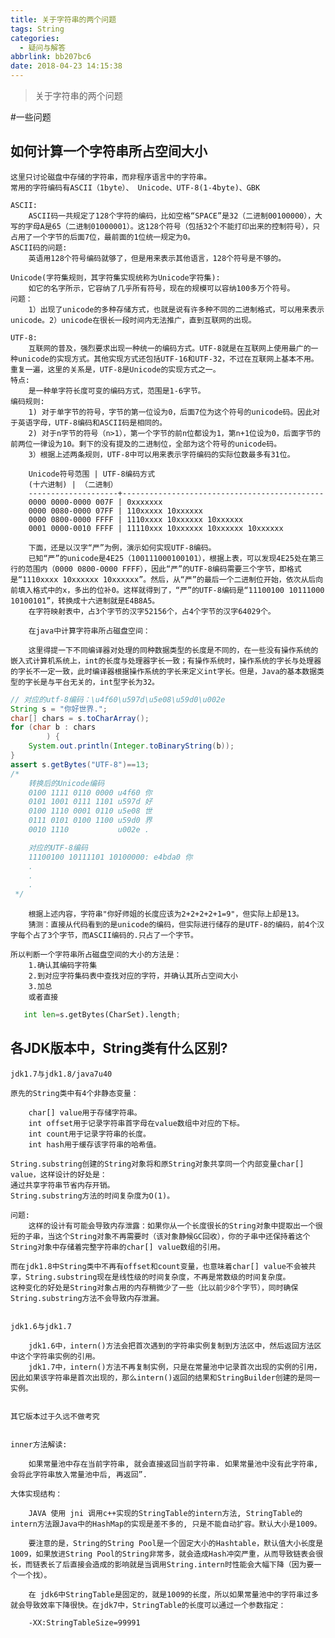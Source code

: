 ```yaml
---
title: 关于字符串的两个问题
tags: String
categories:
  - 疑问与解答
abbrlink: bb207bc6
date: 2018-04-23 14:15:38
---
```


>关于字符串的两个问题
<!--more-->
#一些问题

## 如何计算一个字符串所占空间大小

    这里只讨论磁盘中存储的字符串，而非程序语言中的字符串。
    常用的字符编码有ASCII（1byte）、 Unicode、UTF-8(1-4byte)、GBK

    ASCII:
        ASCII码一共规定了128个字符的编码，比如空格“SPACE”是32（二进制00100000），大写的字母A是65（二进制01000001）。这128个符号（包括32个不能打印出来的控制符号），只占用了一个字节的后面7位，最前面的1位统一规定为0。
    ASCII码的问题:
        英语用128个符号编码就够了，但是用来表示其他语言，128个符号是不够的。

    Unicode(字符集规则，其字符集实现统称为Unicode字符集):
        如它的名字所示，它容纳了几乎所有符号，现在的规模可以容纳100多万个符号。
    问题：
        1）出现了unicode的多种存储方式，也就是说有许多种不同的二进制格式，可以用来表示unicode。2）unicode在很长一段时间内无法推广，直到互联网的出现。

    UTF-8:
        互联网的普及，强烈要求出现一种统一的编码方式。UTF-8就是在互联网上使用最广的一种unicode的实现方式。其他实现方式还包括UTF-16和UTF-32，不过在互联网上基本不用。重复一遍，这里的关系是，UTF-8是Unicode的实现方式之一。
    特点:
        是一种单字符长度可变的编码方式，范围是1-6字节。
    编码规则:
        1) 对于单字节的符号，字节的第一位设为0，后面7位为这个符号的unicode码。因此对于英语字母，UTF-8编码和ASCII码是相同的。
        2) 对于n字节的符号（n>1），第一个字节的前n位都设为1，第n+1位设为0，后面字节的前两位一律设为10。剩下的没有提及的二进制位，全部为这个符号的unicode码。
        3）根据上述两条规则，UTF-8中可以用来表示字符编码的实际位数最多有31位。

        Unicode符号范围 | UTF-8编码方式
        (十六进制) | （二进制）
        --------------------+---------------------------------------------
        0000 0000-0000 007F | 0xxxxxxx
        0000 0080-0000 07FF | 110xxxxx 10xxxxxx
        0000 0800-0000 FFFF | 1110xxxx 10xxxxxx 10xxxxxx
        0001 0000-0010 FFFF | 11110xxx 10xxxxxx 10xxxxxx 10xxxxxx

        下面，还是以汉字“严”为例，演示如何实现UTF-8编码。
        已知“严”的unicode是4E25（100111000100101），根据上表，可以发现4E25处在第三行的范围内（0000 0800-0000 FFFF），因此“严”的UTF-8编码需要三个字节，即格式是“1110xxxx 10xxxxxx 10xxxxxx”。然后，从“严”的最后一个二进制位开始，依次从后向前填入格式中的x，多出的位补0。这样就得到了，“严”的UTF-8编码是“11100100 10111000 10100101”，转换成十六进制就是E4B8A5。
        在字符映射表中，占3个字节的汉字52156个，占4个字节的汉字64029个。

        在java中计算字符串所占磁盘空间：

        这里得提一下不同编译器对处理的同种数据类型的长度是不同的，在一些没有操作系统的嵌入式计算机系统上，int的长度与处理器字长一致；有操作系统时，操作系统的字长与处理器的字长不一定一致，此时编译器根据操作系统的字长来定义int字长。但是，Java的基本数据类型的字长是与平台无关的，int型字长为32。

```java
// 对应的utf-8编码：\u4f60\u597d\u5e08\u59d0\u002e
String s = "你好世界.";
char[] chars = s.toCharArray();
for (char b : chars
        ) {
    System.out.println(Integer.toBinaryString(b));
}
assert s.getBytes("UTF-8")==13;
/*
    转换后的Unicode编码
    0100 1111 0110 0000 u4f60 你
    0101 1001 0111 1101 u597d 好
    0100 1110 0001 0110 u5e08 世
    0111 0101 0100 1100 u59d0 界
    0010 1110           u002e .

    对应的UTF-8编码
    11100100 10111101 10100000: e4bda0 你
    .
    .
    .
 */
 ```
        根据上述内容，字符串"你好师姐的长度应该为2+2+2+2+1=9"，但实际上却是13。
        猜测：直接从代码看到的是unicode的编码，但实际进行储存的是UTF-8的编码，前4个汉字每个占了3个字节，而ASCII编码的.只占了一个字节。

    所以判断一个字符串所占磁盘空间的大小的方法是：
        1.确认其编码字符集
        2.到对应字符集码表中查找对应的字符，并确认其所占空间大小
        3.加总
        或者直接
```python
   int len=s.getBytes(CharSet).length;
```

## 各JDK版本中，String类有什么区别?

    jdk1.7与jdk1.8/java7u40

    原先的String类中有4个非静态变量：

        char[] value用于存储字符串。
        int offset用于记录字符串首字母在value数组中对应的下标。
        int count用于记录字符串的长度。
        int hash用于缓存该字符串的哈希值。

    String.substring创建的String对象将和原String对象共享同一个内部变量char[] value，这样设计的好处是：
    通过共享字符串节省内存开销。
    String.substring方法的时间复杂度为O(1)。

    问题:
        这样的设计有可能会导致内存泄露：如果你从一个长度很长的String对象中提取出一个很短的子串，当这个String对象不再需要时（该对象静候GC回收），你的子串中还保持着这个String对象中存储着完整字符串的char[] value数组的引用。

    而在jdk1.8中String类中不再有offset和count变量，也意味着char[] value不会被共享，String.substring现在是线性级的时间复杂度，不再是常数级的时间复杂度。
    这种变化的好处是String对象占用的内存稍微少了一些（比以前少8个字节），同时确保String.substring方法不会导致内存泄漏。


    jdk1.6与jdk1.7

        jdk1.6中，intern()方法会把首次遇到的字符串实例复制到方法区中，然后返回方法区中这个字符串实例的引用。
        jdk1.7中，intern()方法不再复制实例，只是在常量池中记录首次出现的实例的引用，因此如果该字符串是首次出现的，那么intern()返回的结果和StringBuilder创建的是同一实例。


    其它版本过于久远不做考究


    inner方法解读:

        如果常量池中存在当前字符串, 就会直接返回当前字符串. 如果常量池中没有此字符串, 会将此字符串放入常量池中后, 再返回”.

    大体实现结构：

        JAVA 使用 jni 调用c++实现的StringTable的intern方法, StringTable的intern方法跟Java中的HashMap的实现是差不多的, 只是不能自动扩容。默认大小是1009。

        要注意的是，String的String Pool是一个固定大小的Hashtable，默认值大小长度是1009，如果放进String Pool的String非常多，就会造成Hash冲突严重，从而导致链表会很长，而链表长了后直接会造成的影响就是当调用String.intern时性能会大幅下降（因为要一个一个找）。

        在 jdk6中StringTable是固定的，就是1009的长度，所以如果常量池中的字符串过多就会导致效率下降很快。在jdk7中，StringTable的长度可以通过一个参数指定：

        -XX:StringTableSize=99991
